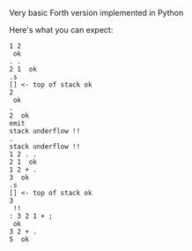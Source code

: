 Very basic Forth version implemented in Python

Here's what you can expect:
```
1 2
 ok
. .
2 1  ok
.s
[] <- top of stack ok
2
 ok
.
2  ok
emit
stack underflow !!
.
stack underflow !!
1 2 . .
2 1  ok
1 2 + .
3  ok
.s
[] <- top of stack ok
3
 !!
: 3 2 1 + ;
 ok
3 2 + .
5  ok
```